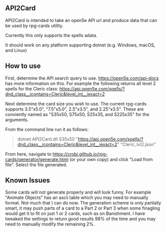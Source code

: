 ## API2Card
API2Card is intended to take an open5e API url and produce data that can be used by rpg-cards utility.

Currently this only supports the spells adata. 

It should work on any platform supporting dotnet (e.g. Windows, macOS, and Linux)

## How to use

First, determine the API search query to use. https://open5e.com/api-docs has more information on this. For example the following returns all level 2 spells for the Cleric class:
https://api.open5e.com/spells/?dnd_class__icontains=Cleric&level_int__iexact=2

Next determine the card size you wish to use. The current rpg-cards supports 3.5"x5.0", "7.5"x5.0", 2.5"x3.5", and 2.25"x3.5". These are conviently named as "S35x50, S75x50, S25x35, and S225x35" for the arguments.

From the command line run it as follows:      
> dotnet API2Card.dll S35x50 "https://api.open5e.com/spells/?dnd_class__icontains=Cleric&level_int__iexact=2" "Cleric_lvl2.json"

From here, navigate to https://crobi.github.io/rpg-cards/generator/generate.html (or your own copy) and click "Load from file". Select the file generated.


## Known Issues
Some cards will not generate properly and will look funny. For example "Animate Objects" has an ascii table which you may need to manually format. Not much that I can do now.
The generation scheme is only partially smart, it may push parts of a card to a Part 2 or Part 3 when some finagling would get it to fit on just 1 or 2 cards, such as on Banishment. I have tweaked the settings to return good results 98% of the time and you may need to manually modify the remaining 2%.

